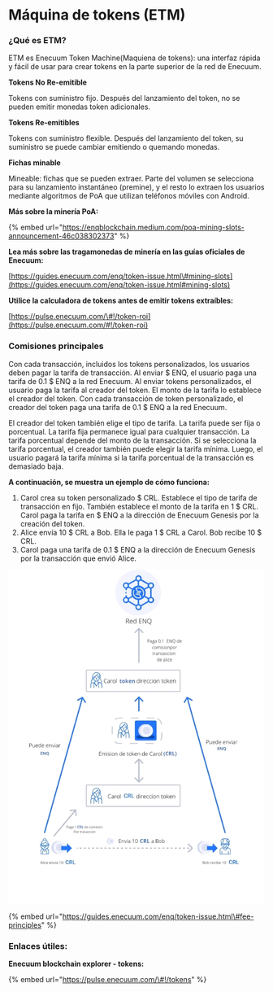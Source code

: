 # Máquina de tokens \(ETM\)

### ¿Qué es ETM?

ETM es Enecuum Token Machine\(Maquiena de tokens\): una interfaz rápida y fácil de usar para crear tokens en la parte superior de la red de Enecuum.

**Tokens No Re-emitible**

Tokens con suministro fijo. Después del lanzamiento del token, no se pueden emitir monedas token adicionales.

**Tokens Re-emitibles**

Tokens con suministro flexible. Después del lanzamiento del token, su suministro se puede cambiar emitiendo o quemando monedas.

**Fichas minable**

Mineable: fichas que se pueden extraer. Parte del volumen se selecciona para su lanzamiento instantáneo \(premine\), y el resto lo extraen los usuarios mediante algoritmos de PoA que utilizan teléfonos móviles con Android.

**Más sobre la minería PoA:**

{% embed url="https://enqblockchain.medium.com/poa-mining-slots-announcement-46c038302373" %}



**Lea más sobre las tragamonedas de minería en las guías oficiales de Enecuum:**

[https://guides.enecuum.com/enq/token-issue.html\#mining-slots](https://guides.enecuum.com/enq/token-issue.html#mining-slots)

**Utilice la calculadora de tokens antes de emitir tokens extraíbles:**

[https://pulse.enecuum.com/\#!/token-roi](https://pulse.enecuum.com/#!/token-roi)



### Comisiones principales

Con cada transacción, incluidos los tokens personalizados, los usuarios deben pagar la tarifa de transacción. Al enviar $ ENQ, el usuario paga una tarifa de 0.1 $ ENQ a la red Enecuum. Al enviar tokens personalizados, el usuario paga la tarifa al creador del token. El monto de la tarifa lo establece el creador del token. Con cada transacción de token personalizado, el creador del token paga una tarifa de 0.1 $ ENQ a la red Enecuum.

El creador del token también elige el tipo de tarifa. La tarifa puede ser fija o porcentual. La tarifa fija permanece igual para cualquier transacción. La tarifa porcentual depende del monto de la transacción. Si se selecciona la tarifa porcentual, el creador también puede elegir la tarifa mínima. Luego, el usuario pagará la tarifa mínima si la tarifa porcentual de la transacción es demasiado baja.

**A continuación, se muestra un ejemplo de cómo funciona:**

1. Carol crea su token personalizado $ CRL. Establece el tipo de tarifa de transacción en fijo. También establece el monto de la tarifa en 1 $ CRL. Carol paga la tarifa en $ ENQ a la dirección de Enecuum Genesis por la creación del token.
2. Alice envía 10 $ CRL a Bob. Ella le paga 1 $ CRL a Carol. Bob recibe 10 $ CRL.
3. Carol paga una tarifa de 0.1 $ ENQ a la dirección de Enecuum Genesis por la transacción que envió Alice.

![](../.gitbook/assets/12311.png)

{% embed url="https://guides.enecuum.com/enq/token-issue.html\#fee-principles" %}

### Enlaces útiles:

**Enecuum blockchain explorer - tokens:**

{% embed url="https://pulse.enecuum.com/\#!/tokens" %}



## 

